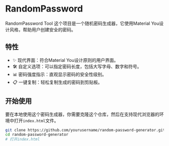 # RandomPassword
RandomPassword Tool
这个项目是一个随机密码生成器，它使用Material You设计风格，帮助用户创建安全的密码。

## 特性

- ✨ 现代界面：符合Material You设计原则的用户界面。
- 🛠️ 自定义选项：可以指定密码长度，包括大写字母、数字和符号。
- 📊 密码强度指示：直观显示密码的安全性级别。
- 📋 一键复制：轻松复制生成的密码到剪贴板。

## 开始使用

要在本地使用这个密码生成器，你需要克隆这个仓库，然后在支持现代浏览器的环境中打开`index.html`文件。

```bash
git clone https://github.com/yourusername/random-password-generator.git
cd random-password-generator
# 打开index.html
